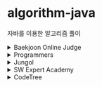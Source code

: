 # algorithm-java

자바를 이용한 알고리즘 풀이

<details>
    <summary>Baekjoon Online Judge</summary>

- 1010 - [다리 놓기](src/main/java/Baekjoon/BOJ_1010.java)
- 1012 - [유기농 배추](src/main/java/Baekjoon/BOJ_1012.java)
- 1018 - [체스판 다시 칠하기](src/main/java/Baekjoon/BOJ_1018.java)
- 1026 - [보물](src/main/java/Baekjoon/BOJ_1026.java)
- 1038 - [감소하는 수](src/main/java/Baekjoon/BOJ_1038.java)
- 1043 - [거짓말](src/main/java/Baekjoon/BOJ_1043.java)
- 1062 - [가르침](src/main/java/Baekjoon/BOJ_1062.java)
- 1074 - [Z](src/main/java/Baekjoon/BOJ_1074.java)
- 1080 - [행렬](src/main/java/Baekjoon/BOJ_1080.java)
- 1107 - [리모컨](src/main/java/Baekjoon/BOJ_1107.java)
- 1138 - [한 줄로 서기](src/main/java/Baekjoon/BOJ_1138.java)
- 1149 - [RGB거리](src/main/java/Baekjoon/BOJ_1149.java)
- 1158 - [요세푸스 문제](src/main/java/Baekjoon/BOJ_1158.java)
- 1182 - [부분수열의 합](src/main/java/Baekjoon/BOJ_1182.java)
- 1197 - [최소 스패닝 트리](src/main/java/Baekjoon/BOJ_1197.java)
- 1202 - [파티](src/main/java/Baekjoon/BOJ_1202.java)
- 1238 - [파티](src/main/java/Baekjoon/BOJ_1238.java)
- 1244 - [스위치 켜고 끄기](src/main/java/Baekjoon/BOJ_1244.java)
- 1253 - [좋다](src/main/java/Baekjoon/BOJ_1253.java)
- 1260 - [DFS와 BFS](src/main/java/Baekjoon/BOJ_1260.java)
- 1261 - [알고스팟](src/main/java/Baekjoon/BOJ_1261.java)
- 1269 - [대칭 차집합](src/main/java/Baekjoon/BOJ_1269.java)
- 1339 - [단어 수학](src/main/java/Baekjoon/BOJ_1339.java)
- 1342 - [비밀 모임](src/main/java/Baekjoon/BOJ_1342.java)
- 1374 - [강의실](src/main/java/Baekjoon/BOJ_1374.java)
- 1463 - [1로 만들기](src/main/java/Baekjoon/BOJ_1463.java)
- 1477 - [휴게소 세우기](src/main/java/Baekjoon/BOJ_1477.java)
- 1484 - [다이어트](src/main/java/Baekjoon/BOJ_1484.java)
- 1504 - [특정한 최단 경로](src/main/java/Baekjoon/BOJ_1504.java)
- 1520 - [내리막 길](src/main/java/Baekjoon/BOJ_1520.java)
- 1541 - [잃어버린 괄호](src/main/java/Baekjoon/BOJ_1541.java)
- 1592 - [영식이와 친구들](src/main/java/Baekjoon/BOJ_1592.java)
- 1593 - [문자 해독](src/main/java/Baekjoon/BOJ_1593.java)
- 1600 - [말이 되고픈 원숭이](src/main/java/Baekjoon/BOJ_1600.java)
- 1654 - [랜선 자르기](src/main/java/Baekjoon/BOJ_1654.java)
- 1655 - [가운데를 말해요](src/main/java/Baekjoon/BOJ_1655.java)
- 1697 - [숨바꼭질](src/main/java/Baekjoon/BOJ_1697.java)
- 1713 - [후보 추천하기](src/main/java/Baekjoon/BOJ_1713.java)
- 1715 - [카드 정렬하기](src/main/java/Baekjoon/BOJ_1715.java)
- 1717 - [집합의 표현](src/main/java/Baekjoon/BOJ_1717.java)
- 1719 - [택배](src/main/java/Baekjoon/BOJ_1719.java)
- 1743 - [음식물 피하기](src/main/java/Baekjoon/BOJ_1743.java)
- 1753 - [최단경로](src/main/java/Baekjoon/BOJ_1753.java)
- 1755 - [숫자놀이](src/main/java/Baekjoon/BOJ_1755.java)
- 1759 - [암호 만들기](src/main/java/Baekjoon/BOJ_1759.java)
- 1764 - [듣보잡](src/main/java/Baekjoon/BOJ_1764.java)
- 1766 - [문제집](src/main/java/Baekjoon/BOJ_1766.java)
- 1789 - [수들의 합](src/main/java/Baekjoon/BOJ_1789.java)
- 1806 - [부분합](src/main/java/Baekjoon/BOJ_1806.java)
- 1817 - [짐 챙기는 숌](src/main/java/Baekjoon/BOJ_1817.java)
- 1865 - [웜홀](src/main/java/Baekjoon/BOJ_1865.java)
- 1874 - [스택 수열](src/main/java/Baekjoon/BOJ_1874.java)
- 1890 - [암호 만들기](src/main/java/Baekjoon/BOJ_1890.java)
- 1904 - [01타일](src/main/java/Baekjoon/BOJ_1904.java)
- 1912 - [연속합](src/main/java/Baekjoon/BOJ_1912.java)
- 1916 - [최소비용 구하기](src/main/java/Baekjoon/BOJ_1916.java)
- 1920 - [수 찾기](src/main/java/Baekjoon/BOJ_1920.java)
- 1922 - [네트워크 연결](src/main/java/Baekjoon/BOJ_1922.java)
- 1927 - [최소 힙](src/main/java/Baekjoon/BOJ_1927.java)
- 1932 - [정수 삼각형](src/main/java/Baekjoon/BOJ_1932.java)
- 1939 - [중량제한](src/main/java/Baekjoon/BOJ_1939.java)
- 1941 - [소문난 칠공주](src/main/java/Baekjoon/BOJ_1941.java)
- 1946 - [신입 사원](src/main/java/Baekjoon/BOJ_1946.java)
- 1956 - [운동](src/main/java/Baekjoon/BOJ_1956.java)
- 1972 - [놀라운 문자열](src/main/java/Baekjoon/BOJ_1972.java)
- 1987 - [알파벳](src/main/java/Baekjoon/BOJ_1987.java)
- 1992 - [쿼드트리](src/main/java/Baekjoon/BOJ_1992.java)
- 2002 - [추월](src/main/java/Baekjoon/BOJ_2002.java)
- 2003 - [수들의 합 2](src/main/java/Baekjoon/BOJ_2003.java)
- 2012 - [등수 매기기](src/main/java/Baekjoon/BOJ_2012.java)
- 2075 - [N번째 큰 수](src/main/java/Baekjoon/BOJ_2075.java)
- 2110 - [공유기 설치](src/main/java/Baekjoon/BOJ_2110.java)
- 2116 - [주사위 쌓기](src/main/java/Baekjoon/BOJ_2116.java)
- 2121 - [넷이 놀기](src/main/java/Baekjoon/BOJ_2121.java)
- 2138 - [전구와 스위치](src/main/java/Baekjoon/BOJ_2138.java)
- 2146 - [다리 만들기](src/main/java/Baekjoon/BOJ_2146.java)
- 2151 - [거울 설치](src/main/java/Baekjoon/BOJ_2151.java)
- 2178 - [미로 탐색](src/main/java/Baekjoon/BOJ_2178.java)
- 2206 - [벽 부수고 이동하기](src/main/java/Baekjoon/BOJ_2206.java)
- 2210 - [숫자판 점프](src/main/java/Baekjoon/BOJ_2210.java)
- 2211 - [네트워크 복구](src/main/java/Baekjoon/BOJ_2211.java)
- 2212 - [센서](src/main/java/Baekjoon/BOJ_2212.java)
- 2217 - [로프](src/main/java/Baekjoon/BOJ_2217.java)
- 2229 - [조 짜기](src/main/java/Baekjoon/BOJ_2229.java)
- 2230 - [수 고르기](src/main/java/Baekjoon/BOJ_2230.java)
- 2234 - [성곽](src/main/java/Baekjoon/BOJ_2234.java)
- 2239 - [스도쿠](src/main/java/Baekjoon/BOJ_2239.java)
- 2246 - [콘도 선정](src/main/java/Baekjoon/BOJ_2246.java)
- 2252 - [줄 세우기](src/main/java/Baekjoon/BOJ_2252.java)
- 2262 - [토너먼트 만들기](src/main/java/Baekjoon/BOJ_2262.java)
- 2285 - [우체국](src/main/java/Baekjoon/BOJ_2285.java)
- 2293 - [동전 1](src/main/java/Baekjoon/BOJ_2293.java)
- 2294 - [동전 2](src/main/java/Baekjoon/BOJ_2294.java)
- 2304 - [창고 다각형](src/main/java/Baekjoon/BOJ_2304.java)
- 2309 - [일곱 난쟁이](src/main/java/Baekjoon/BOJ_2309.java)
- 2412 - [암벽 등반](src/main/java/Baekjoon/BOJ_2412.java)
- 2437 - [저울](src/main/java/Baekjoon/BOJ_2437.java)
- 2439 - [별 찍기-2](src/main/java/Baekjoon/BOJ_2439.java)
- 2456 - [나는 학급회장이다](src/main/java/Baekjoon/BOJ_2456.java)
- 2458 - [키 순서](src/main/java/Baekjoon/BOJ_2458.java)
- 2468 - [안전 영역](src/main/java/Baekjoon/BOJ_2468.java)
- 2470 - [두 용액](src/main/java/Baekjoon/BOJ_2470.java)
- 2473 - [세 용액](src/main/java/Baekjoon/BOJ_2473.java)
- 2477 - [참외밭](src/main/java/Baekjoon/BOJ_2477.java)
- 2491 - [수열](src/main/java/Baekjoon/BOJ_2491.java)
- 2493 - [탑](src/main/java/Baekjoon/BOJ_2493.java)
- 2508 - [사탕 박사 고창영](src/main/java/Baekjoon/BOJ_2508.java)
- 2512 - [예산](src/main/java/Baekjoon/BOJ_2512.java)
- 2527 - [직사각형](src/main/java/Baekjoon/BOJ_2527.java)
- 2559 - [수열](src/main/java/Baekjoon/BOJ_2559.java)
- 2563 - [색종이](src/main/java/Baekjoon/BOJ_2563.java)
- 2564 - [경비원](src/main/java/Baekjoon/BOJ_2564.java)
- 2573 - [빙산](src/main/java/Baekjoon/BOJ_2573.java)
- 2578 - [빙고](src/main/java/Baekjoon/BOJ_2578.java)
- 2579 - [계단 오르기](src/main/java/Baekjoon/BOJ_2579.java)
- 2589 - [보물섬](src/main/java/Baekjoon/BOJ_2589.java)
- 2605 - [줄 세우기](src/main/java/Baekjoon/BOJ_2605.java)
- 2628 - [종이자르기](src/main/java/Baekjoon/BOJ_2628.java)
- 2635 - [수 이어가기](src/main/java/Baekjoon/BOJ_2635.java)
- 2636 - [치즈](src/main/java/Baekjoon/BOJ_2636.java)
- 2638 - [치즈](src/main/java/Baekjoon/BOJ_2638.java)
- 2660 - [회장뽑기](src/main/java/Baekjoon/BOJ_2660.java)
- 2661 - [좋은수열](src/main/java/Baekjoon/BOJ_2661.java)
- 2665 - [미로만들기](src/main/java/Baekjoon/BOJ_2665.java)
- 2667 - [단지번호붙이기](src/main/java/Baekjoon/BOJ_2667.java)
- 2669 - [직사각형 네개의 합집합의 면적 구하기](src/main/java/Baekjoon/BOJ_2669.java)
- 2696 - [중앙값 구하기](src/main/java/Baekjoon/BOJ_2696.java)
- 2805 - [나무 자르기](src/main/java/Baekjoon/BOJ_2805.java)
- 2839 - [설탕 배달](src/main/java/Baekjoon/BOJ_2839.java)
- 2852 - [NBA 농구](src/main/java/Baekjoon/BOJ_2852.java)
- 2884 - [알람 시계](src/main/java/Baekjoon/BOJ_2884.java)
- 2885 - [초콜릿 식사](src/main/java/Baekjoon/BOJ_2885.java)
- 2961 - [도영이가 만든 맛있는 음식](src/main/java/Baekjoon/BOJ_2961.java)
- 3020 - [개똥벌레](src/main/java/Baekjoon/BOJ_3020.java)
- 3040 - [백설 공주와 일곱 난쟁이](src/main/java/Baekjoon/BOJ_3040.java)
- 3055 - [탈출](src/main/java/Baekjoon/BOJ_3055.java)
- 3078 - [좋은 친구](src/main/java/Baekjoon/BOJ_3078.java)
- 3079 - [입국심사](src/main/java/Baekjoon/BOJ_3079.java)
- 3109 - [빵집](src/main/java/Baekjoon/BOJ_3109.java)
- 3151 - [합이 0](src/main/java/Baekjoon/BOJ_3151.java)
- 3187 - [양치기 꿍](src/main/java/Baekjoon/BOJ_3187.java)
- 3190 - [뱀](src/main/java/Baekjoon/BOJ_3190.java)
- 3273 - [두 수의 합](src/main/java/Baekjoon/BOJ_3273.java)
- 3980 - [선발 명단](src/main/java/Baekjoon/BOJ_3980.java)
- 4195 - [친구 네트워크](src/main/java/Baekjoon/BOJ_4195.java)
- 4344 - [평균은 넘겠지](src/main/java/Baekjoon/BOJ_4344.java)
- 4358 - [생태학](src/main/java/Baekjoon/BOJ_4358.java)
- 4386 - [별자리 만들기](src/main/java/Baekjoon/BOJ_4386.java)
- 4963 - [섬의 개수](src/main/java/Baekjoon/BOJ_4963.java)
- 4991 - [로봇 청소기](src/main/java/Baekjoon/BOJ_4991.java)
- 5430 - [AC](src/main/java/Baekjoon/BOJ_5430.java)
- 5972 - [택배 배송](src/main/java/Baekjoon/BOJ_5972.java)
- 6443 - [애너그램](src/main/java/Baekjoon/BOJ_6443.java)
- 6550 - [부분 문자열](src/main/java/Baekjoon/BOJ_6550.java)
- 6603 - [로또](src/main/java/Baekjoon/BOJ_6603.java)
- 6087 - [레이저 통신](src/main/java/Baekjoon/BOJ_6087.java)
- 7576 - [토마토](src/main/java/Baekjoon/BOJ_7576.java)
- 7662 - [이중 우선순위 큐](src/main/java/Baekjoon/BOJ_7662.java)
- 8983 - [사냥꾼](src/main/java/Baekjoon/BOJ_8983.java)
- 9095 - [1, 2, 3 더하기](src/main/java/Baekjoon/BOJ_9095.java)
- 9205 - [맥주 마시면서 걸어가기](src/main/java/Baekjoon/BOJ_9205.java)
- 9440 - [숫자 더하기](src/main/java/Baekjoon/BOJ_9440.java)
- 9663 - [N-Queen](src/main/java/Baekjoon/BOJ_9663.java)
- 9935 - [문자열 폭발](src/main/java/Baekjoon/BOJ_9935.java)
- 10026 - [적록색약](src/main/java/Baekjoon/BOJ_10026.java)
- 10157 - [자리배정](src/main/java/Baekjoon/BOJ_10157.java)
- 10163 - [색종이](src/main/java/Baekjoon/BOJ_10163.java)
- 10250 - [ACM 호텔](src/main/java/Baekjoon/BOJ_10250.java)
- 10282 - [해킹](src/main/java/Baekjoon/BOJ_10282.java)
- 10815 - [숫자 카드](src/main/java/Baekjoon/BOJ_10815.java)
- 10775 - [공항](src/main/java/Baekjoon/BOJ_10775.java)
- 10816 - [숫자 카드 2](src/main/java/Baekjoon/BOJ_10816.java)
- 10974 - [모든 순열](src/main/java/Baekjoon/BOJ_10974.java)
- 11000 - [강의실 배정](src/main/java/Baekjoon/BOJ_11000.java)
- 11047 - [동전 0](src/main/java/Baekjoon/BOJ_11047.java)
- 11052 - [카드 구매하기](src/main/java/Baekjoon/BOJ_11052.java)
- 11053 - [가장 긴 증가하는 부분 수열](src/main/java/Baekjoon/BOJ_11053.java)
- 11055 - [가장 큰 증가 부분 수열](src/main/java/Baekjoon/BOJ_11055.java)
- 11057 - [오르막 수](src/main/java/Baekjoon/BOJ_11055.java)
- 11279 - [최대 힙](src/main/java/Baekjoon/BOJ_11279.java)
- 11286 - [절댓값 힙](src/main/java/Baekjoon/BOJ_11286.java)
- 11441 - [합 구하기](src/main/java/Baekjoon/BOJ_11441.java)
- 11657 - [타임머신](src/main/java/Baekjoon/BOJ_11657.java)
- 11659 - [구간 합 구하기 4](src/main/java/Baekjoon/BOJ_11659.java)
- 11660 - [구간 합 구하기 5](src/main/java/Baekjoon/BOJ_11660.java)
- 11722 - [가장 긴 감소하는 부분 수열](src/main/java/Baekjoon/BOJ_11722.java)
- 11723 - [집합](src/main/java/Baekjoon/BOJ_11723.java)
- 11726 - [2×n 타일링](src/main/java/Baekjoon/BOJ_11726.java)
- 11966 - [2의 제곱인가?](src/main/java/Baekjoon/BOJ_11966.java)
- 12015 - [가장 긴 증가하는 부분 수열 2](src/main/java/Baekjoon/BOJ_12015.java)
- 12738 - [가장 긴 증가하는 부분 수열 3](src/main/java/Baekjoon/BOJ_12738.java)
- 12851 - [숨바꼭질 2](src/main/java/Baekjoon/BOJ_12851.java)
- 12852 - [1로 만들기 2](src/main/java/Baekjoon/BOJ_12852.java)
- 12904 - [A와 B](src/main/java/Baekjoon/BOJ_12904.java)
- 12919 - [A와 B 2](src/main/java/Baekjoon/BOJ_12919.java)
- 13164 - [행복 유치원](src/main/java/Baekjoon/BOJ_13164.java)
- 13300 - [방배정](src/main/java/Baekjoon/BOJ_13300.java)
- 13305 - [주유소](src/main/java/Baekjoon/BOJ_13305.java)
- 13397 - [구간 나누기 2](src/main/java/Baekjoon/BOJ_13397.java)
- 13422 - [도둑](src/main/java/Baekjoon/BOJ_13422.java)
- 13549 - [숨바꼭질 3](src/main/java/Baekjoon/BOJ_13549.java)
- 13904 - [과제](src/main/java/Baekjoon/BOJ_13904.java)
- 13911 - [집 구하기](src/main/java/Baekjoon/BOJ_13911.java)
- 13913 - [숨바꼭질 4](src/main/java/Baekjoon/BOJ_13913.java)
- 13975 - [파일 합치기 3](src/main/java/Baekjoon/BOJ_13975.java)
- 14002 - [가장 긴 증가하는 부분 수열 4](src/main/java/Baekjoon/BOJ_14002.java)
- 14284 - [간선 이어가기 2](src/main/java/Baekjoon/BOJ_14284.java)
- 14425 - [문자열 집합](src/main/java/Baekjoon/BOJ_14425.java)
- 14442 - [벽 부수고 이동하기 2](src/main/java/Baekjoon/BOJ_14442.java)
- 14499 - [주사위 굴리기](src/main/java/Baekjoon/BOJ_14499.java)
- 14500 - [테트로미노](src/main/java/Baekjoon/BOJ_14500.java)
- 14502 - [연구소](src/main/java/Baekjoon/BOJ_14502.java)
- 14503 - [로봇 청소기](src/main/java/Baekjoon/BOJ_14503.java)
- 14696 - [딱지놀이](src/main/java/Baekjoon/BOJ_14696.java)
- 14716 - [현수막](src/main/java/Baekjoon/BOJ_14716.java)
- 14719 - [빗물](src/main/java/Baekjoon/BOJ_14719.java)
- 14888 - [연산자 끼워넣기](src/main/java/Baekjoon/BOJ_14888.java)
- 14889 - [스타트와 링크](src/main/java/Baekjoon/BOJ_14889.java)
- 14890 - [경사로](src/main/java/Baekjoon/BOJ_14890.java)
- 14891 - [톱니바퀴](src/main/java/Baekjoon/BOJ_14891.java)
- 14921 - [용액 합성하기](src/main/java/Baekjoon/BOJ_14921.java)
- 14938 - [서강그라운드](src/main/java/Baekjoon/BOJ_14938.java)
- 15649 - [N과 M (1)](src/main/java/Baekjoon/BOJ_15649.java)
- 15650 - [N과 M (2)](src/main/java/Baekjoon/BOJ_15650.java)
- 15651 - [N과 M (3)](src/main/java/Baekjoon/BOJ_15651.java)
- 15652 - [N과 M (4)](src/main/java/Baekjoon/BOJ_15652.java)
- 15654 - [N과 M (5)](src/main/java/Baekjoon/BOJ_15654.java)
- 15655 - [N과 M (6)](src/main/java/Baekjoon/BOJ_15655.java)
- 15656 - [N과 M (7)](src/main/java/Baekjoon/BOJ_15656.java)
- 15657 - [N과 M (8)](src/main/java/Baekjoon/BOJ_15657.java)
- 15661 - [링크와 스타트](src/main/java/Baekjoon/BOJ_15661.java)
- 15663 - [N과 M (9)](src/main/java/Baekjoon/BOJ_15663.java)
- 15684 - [사다리 조작](src/main/java/Baekjoon/BOJ_15684.java)
- 15685 - [드래곤 커브](src/main/java/Baekjoon/BOJ_15685.java)
- 15686 - [치킨 배달](src/main/java/Baekjoon/BOJ_15686.java)
- 15961 - [회전 초밥](src/main/java/Baekjoon/BOJ_15961.java)
- 15988 - [1, 2, 3 더하기 3](src/main/java/Baekjoon/BOJ_15988.java)
- 16168 - [퍼레이드](src/main/java/Baekjoon/BOJ_16168.java)
- 16208 - [귀찮음](src/main/java/Baekjoon/BOJ_16208.java)
- 16234 - [인구 이동](src/main/java/Baekjoon/BOJ_16234.java)
- 16235 - [나무 재테크](src/main/java/Baekjoon/BOJ_16235.java)
- 16236 - [아기 상어](src/main/java/Baekjoon/BOJ_16236.java)
- 16398 - [행성 연결](src/main/java/Baekjoon/BOJ_16398.java)
- 16400 - [소수 화폐](src/main/java/Baekjoon/BOJ_16400.java)
- 16472 - [고냥이](src/main/java/Baekjoon/BOJ_16472.java)
- 16562 - [친구비](src/main/java/Baekjoon/BOJ_16562.java)
- 16724 - [피리 부는 사나이](src/main/java/Baekjoon/BOJ_16724.java)
- 16918 - [봄버맨](src/main/java/Baekjoon/BOJ_16918.java)
- 16926 - [배열 돌리기 1](src/main/java/Baekjoon/BOJ_16926.java)
- 16928 - [뱀과 사다리 게임](src/main/java/Baekjoon/BOJ_16928.java)
- 16953 - [A → B](src/main/java/Baekjoon/BOJ_16953.java)
- 17135 - [캐슬 디펜스](src/main/java/Baekjoon/BOJ_17135.java)
- 17140 - [이차원 배열과 연산](src/main/java/Baekjoon/BOJ_17140.java)
- 17141 - [연구소 2](src/main/java/Baekjoon/BOJ_17141.java)
- 17142 - [연구소 3](src/main/java/Baekjoon/BOJ_17142.java)
- 17143 - [낚시왕](src/main/java/Baekjoon/BOJ_17143.java)
- 17144 - [미세먼지 안녕!](src/main/java/Baekjoon/BOJ_17144.java)
- 17478 - [재귀함수가 뭔가요?](src/main/java/Baekjoon/BOJ_17478.java)
- 17609 - [회문](src/main/java/Baekjoon/BOJ_17609.java)
- 17779 - [게리맨더링 2](src/main/java/Baekjoon/BOJ_17779.java)
- 17822 - [원판 돌리기](src/main/java/Baekjoon/BOJ_17822.java)
- 17837 - [새로운 게임 2](src/main/java/Baekjoon/BOJ_17837.java)
- 17951 - [흩날리는 시험지 속에서 내 평점이 느껴진거야](src/main/java/Baekjoon/BOJ_17951.java)
- 18405 - [경쟁적 전염](src/main/java/Baekjoon/BOJ_18405.java)
- 19236 - [청소년 상어](src/main/java/Baekjoon/BOJ_19236.java)
- 19237 - [어른 상어](src/main/java/Baekjoon/BOJ_19237.java)
- 19238 - [스타트 택시](src/main/java/Baekjoon/BOJ_19238.java)
- 19583 - [싸이버개강총회](src/main/java/Baekjoon/BOJ_19583.java)
- 20007 - [떡 돌리기](src/main/java/Baekjoon/BOJ_20007.java)
- 20040 - [사이클 게임](src/main/java/Baekjoon/BOJ_20040.java)
- 20055 - [컨베이어 벨트 위의 로봇](src/main/java/Baekjoon/BOJ_20055.java)
- 20056 - [마법사 상어와 파이어볼](src/main/java/Baekjoon/BOJ_20056.java)
- 20057 - [마법사 상어와 토네이도](src/main/java/Baekjoon/BOJ_20057.java)
- 20058 - [마법사 상어와 파이어스톰](src/main/java/Baekjoon/BOJ_20058.java)
- 20117 - [호반우 상인의 이상한 품질 계산법](src/main/java/Baekjoon/BOJ_20117.java)
- 20437 - [문자열 게임 2](src/main/java/Baekjoon/BOJ_20437.java)
- 20922 - [겹치는 건 싫어](src/main/java/Baekjoon/BOJ_20922.java)
- 21608 - [상어 초등학교](src/main/java/Baekjoon/BOJ_21608.java)
- 21609 - [상어 중학교](src/main/java/Baekjoon/BOJ_21609.java)
- 21610 - [마법사 상어와 비바라기](src/main/java/Baekjoon/BOJ_21610.java)
- 21611 - [마법사 상어와 블리자드](src/main/java/Baekjoon/BOJ_21611.java)
- 21924 - [도시 건설](src/main/java/Baekjoon/BOJ_21924.java)
- 21939 - [문제 추천 시스템 Version 1](src/main/java/Baekjoon/BOJ_21939.java)
- 22862 - [가장 긴 짝수 연속한 부분 수열 (large)](src/main/java/Baekjoon/BOJ_22862.java)
- 23288 - [주사위 굴리기 2](src/main/java/Baekjoon/BOJ_23288.java)
- 23290 - [마법사 상어와 복제](src/main/java/Baekjoon/BOJ_23290.java)
- 23630 - [가장 긴 부분 수열 구하기](src/main/java/Baekjoon/BOJ_23630.java)
- 27172 - [수 나누기 게임](src/main/java/Baekjoon/BOJ_27172.java)
</details>

<details>
    <summary>Programmers</summary>

- Level 1
  - [연습문제-문자열 나누기](src/main/java/Programmers/Programmers_연습문제_Level1_문자열나누기.java)
  - [연습문제-가장 가까운 같은 글자](src/main/java/Programmers/Programmers_연습문제_Level1_가장가까운같은글자.java)
  - [위클리챌린지-부족한 금액 계산하기](src/main/java/Programmers/Programmers_위클리챌린지_Level1_부족한금액계산하기.java)
  - [해시-완주하지 못한 선수](src/main/java/Programmers/Programmers_해시_Level1_완주하지못한선수.java)
  - [해시-폰켓몬](src/main/java/Programmers/Programmers_해시_Level1_폰켓몬.java)
  - [스택/큐-같은 숫자는 싫어](src/main/java/Programmers/Programmers_스택큐_Level1_같은숫자는싫어.java)
  - [정렬-K번째수](src/main/java/Programmers/Programmers_정렬_Level1_K번째수.java)
  - [탐욕법-체육복](src/main/java/Programmers/Programmers_탐욕법_Level1_체육복.java)
  - [2021-kakao-신규 아이디 추천](src/main/java/Programmers/Programmers_2021_Kakao_Level1_신규아이디추천.java)
  - [2022-kakao-internship-성격 유형 검사하기](src/main/java/Programmers/Programmers_2022_Kakao_Internship_Level1_성격유형검사하기.java)
  - [2022-kakao-신고 결과 받기](src/main/java/Programmers/Programmers_2022_Kakao_Level1_신고결과받기.java)
  - [2023-kakao-개인정보 수집 유효기간](src/main/java/Programmers/Programmers_2023_Kakao_Level1_개인정보수집유효기간.java)
- Level 2
  - [연습문제-N개의 최소공배수](src/main/java/Programmers/Programmers_연습문제_Level2_N개의최소공배수.java)
  - [힙-더 맵게](src/main/java/Programmers/Programmers_힙_Level2_더맵게.java)
  - [해시-전화번호 목록](src/main/java/Programmers/Programmers_해시_Level2_전화번호목록.java)
  - [해시-위장](src/main/java/Programmers/Programmers_해시_Level2_위장.java)
  - [스택/큐-기능개발](src/main/java/Programmers/Programmers_스택큐_Level2_기능개발.java)
  - [스택/큐-올바른 괄호](src/main/java/Programmers/Programmers_스택큐_Level2_올바른괄호.java)
  - [스택/큐-프린터](src/main/java/Programmers/Programmers_스택큐_Level2_프린터.java)
  - [스택/큐-다리를 지나는 트럭](src/main/java/Programmers/Programmers_스택큐_Level2_다리를지나는트럭.java)
  - [스택/큐-주식가격](src/main/java/Programmers/Programmers_스택큐_Level2_주식가격.java)
  - [정렬-가장 큰 수](src/main/java/Programmers/Programmers_정렬_Level2_가장큰수.java)
  - [정렬-H-Index](src/main/java/Programmers/Programmers_정렬_Level2_HIndex.java)
  - [탐욕법-큰 수 만들기](src/main/java/Programmers/Programmers_탐욕법_Level2_큰수만들기.java)
  - [탐욕법-구명보트](src/main/java/Programmers/Programmers_탐욕법_Level2_구명보트.java)
  - [완전탐색-소수 찾기](src/main/java/Programmers/Programmers_완전탐색_Level2_소수찾기.java)
  - [완전탐색-카펫](src/main/java/Programmers/Programmers_완전탐색_Level2_카펫.java)
  - [완전탐색-모음사전](src/main/java/Programmers/Programmers_완전탐색_Level2_모음사전.java)
  - [깊이/너비우선탐색-게임 맵 최단거리](src/main/java/Programmers/Programmers_깊이너비우선탐색_Level2_게임맵최단거리.java)
  - [깊이/너비우선탐색-타겟 넘버](src/main/java/Programmers/Programmers_깊이너비우선탐색_Level2_타겟넘버.java)
  - [2020-kakao-문자열 압축](src/main/java/Programmers/Programmers_2020_Kakao_Level2_문자열압축.java)
  - [2022-kakao-주차 요금 계산](src/main/java/Programmers/Programmers_2022_Kakao_Level2_주차요금계산.java)
  - [2023-kakao-택배 배달과 수거하기](src/main/java/Programmers/Programmers_2023_Kakao_Level2_택배배달과수거하기.java)
  - [Summer/Winter-Coding-배달](src/main/java/Programmers/Programmers_startup_intership_Level2_배달.java)
  - [Summer/Winter-Coding-영어 끝말잇기](src/main/java/Programmers/Programmers_startup_internship_Level2_영어끝말잇기.java)
- Level 3
  - [그래프-가장 먼 노드](src/main/java/Programmers/Programmers_그래프_Level3_가장먼노드.java)
  - [힙-이중우선순위큐](src/main/java/Programmers/Programmers_힙_Level3_이중우선순위큐.java)
  - [힙-디스크 컨트롤러](src/main/java/Programmers/Programmers_힙_Level3_디스크컨트롤러.java)
  - [2022-kakao-양과 늑대](src/main/java/Programmers/Programmers_2022_Kakao_Level3_양과늑대.java)
</details>

<details>
    <summary>Jungol</summary>

- 124 - [선택제어문-형성평가5](src/main/java/Jungol/Jungol_124.java)
- 1681 - [해밀턴 순환회로](src/main/java/Jungol/Jungol_1681.java)
- 1828 - [냉장고](src/main/java/Jungol/Jungol_1828.java)
</details>

<details>
    <summary>SW Expert Academy</summary>

- 1208 - [[S/W 문제해결 기본] 1일차 - Flatten](src/main/java/SWExpertAcademy/SWEA_1208.java)
- 1210 - [[S/W 문제해결 기본] 2일차 - Ladder1](src/main/java/SWExpertAcademy/SWEA_1210.java)
- 1218 - [[S/W 문제해결 기본] 4일차 - 괄호 짝짓기](src/main/java/SWExpertAcademy/SWEA_1218.java)
- 1223 - [[S/W 문제해결 기본] 6일차 - 계산기2](src/main/java/SWExpertAcademy/SWEA_1223.java)
- 1228 - [[S/W 문제해결 기본] 8일차 - 암호문1](src/main/java/SWExpertAcademy/SWEA_1228.java)
- 1233 - [[S/W 문제해결 기본] 9일차 - 사칙연산 유효성 검사](src/main/java/SWExpertAcademy/SWEA_1233.java)
- 1238 - [[S/W 문제해결 기본] 10일차 - Contact](src/main/java/SWExpertAcademy/SWEA_1238.java)
- 1249 - [[S/W 문제해결 응용] 4일차 - 보급로](src/main/java/SWExpertAcademy/SWEA_1249.java)
- 1289 - [원재의 메모리 복구하기](src/main/java/SWExpertAcademy/SWEA_1289.java)
- 1873 - [상호의 배틀필드](src/main/java/SWExpertAcademy/SWEA_1873.java)
- 1954 - [달팽이 숫자](src/main/java/SWExpertAcademy/SWEA_1954.java)
- 2001 - [파리 퇴치](src/main/java/SWExpertAcademy/SWEA_2001.java)
- 2072 - [홀수만 더하기](src/main/java/SWExpertAcademy/SWEA_2072.java)
- 2805 - [농작물 수확하기](src/main/java/SWExpertAcademy/SWEA_2805.java)
- 3289 - [서로소 집합](src/main/java/SWExpertAcademy/SWEA_3289.java)
- 3307 - [최장 증가 부분 수열](src/main/java/SWExpertAcademy/SWEA_3307.java)
- 3499 - [퍼펙트 셔플](src/main/java/SWExpertAcademy/SWEA_3499.java)
- 4013 - [[모의 SW 역량테스트] 특이한 자석](src/main/java/SWExpertAcademy/SWEA_4014.java)
- 4014 - [[모의 SW 역량테스트] 활주로 건설](src/main/java/SWExpertAcademy/SWEA_4014.java)
- 5215 - [햄버거 다이어트](src/main/java/SWExpertAcademy/SWEA_5215.java)
- 6808 - [규영이와 인영이의 카드게임](src/main/java/SWExpertAcademy/SWEA_6808.java)
- 7465 - [창용 마을 무리의 개수](src/main/java/SWExpertAcademy/SWEA_7465.java)
- 9229 - [한빈이와 Spot Mart](src/main/java/SWExpertAcademy/SWEA_9229.java)
</details>

<details>
    <summary>CodeTree</summary>

- [예술성](src/main/java/CodeTree/CodeTree_예술성.java)
- [나무박멸](src/main/java/CodeTree/CodeTree_나무박멸.java)
- [코드트리 빵](src/main/java/CodeTree/CodeTree_코드트리빵.java)
- [싸움땅](src/main/java/CodeTree/CodeTree_싸움땅.java)
</details>
